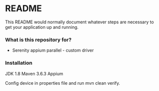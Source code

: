 # README #

This README would normally document whatever steps are necessary to get your application up and running.

### What is this repository for? ###

* Serenity appium parallel - custom driver

### Installation ###

JDK 1.8
Maven 3.6.3
Appium

Config device in properties file and run mvn clean verify.

